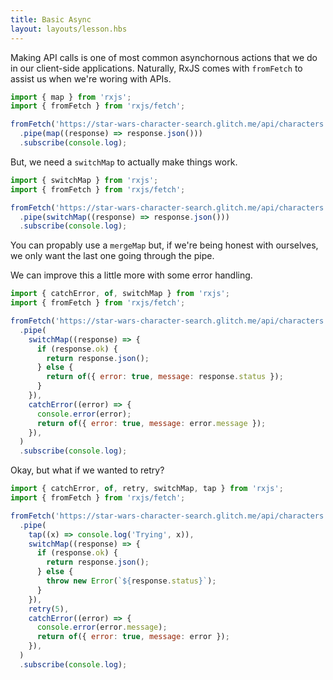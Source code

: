 ```yaml
---
title: Basic Async
layout: layouts/lesson.hbs
---
```


Making API calls is one of most common asynchornous actions that we do in our client-side applications. Naturally, RxJS comes with `fromFetch` to assist us when we're woring with APIs.

```js
import { map } from 'rxjs';
import { fromFetch } from 'rxjs/fetch';

fromFetch('https://star-wars-character-search.glitch.me/api/characters')
  .pipe(map((response) => response.json()))
  .subscribe(console.log);
```

But, we need a `switchMap` to actually make things work.

```js
import { switchMap } from 'rxjs';
import { fromFetch } from 'rxjs/fetch';

fromFetch('https://star-wars-character-search.glitch.me/api/characters')
  .pipe(switchMap((response) => response.json()))
  .subscribe(console.log);
```

You can propably use a `mergeMap` but, if we're being honest with ourselves, we only want the last one going through the pipe.

We can improve this a little more with some error handling.

```js
import { catchError, of, switchMap } from 'rxjs';
import { fromFetch } from 'rxjs/fetch';

fromFetch('https://star-wars-character-search.glitch.me/api/characters')
  .pipe(
    switchMap((response) => {
      if (response.ok) {
        return response.json();
      } else {
        return of({ error: true, message: response.status });
      }
    }),
    catchError((error) => {
      console.error(error);
      return of({ error: true, message: error.message });
    }),
  )
  .subscribe(console.log);
```

Okay, but what if we wanted to retry?

```js
import { catchError, of, retry, switchMap, tap } from 'rxjs';
import { fromFetch } from 'rxjs/fetch';

fromFetch('https://star-wars-character-search.glitch.me/api/characters')
  .pipe(
    tap((x) => console.log('Trying', x)),
    switchMap((response) => {
      if (response.ok) {
        return response.json();
      } else {
        throw new Error(`${response.status}`);
      }
    }),
    retry(5),
    catchError((error) => {
      console.error(error.message);
      return of({ error: true, message: error });
    }),
  )
  .subscribe(console.log);
```
